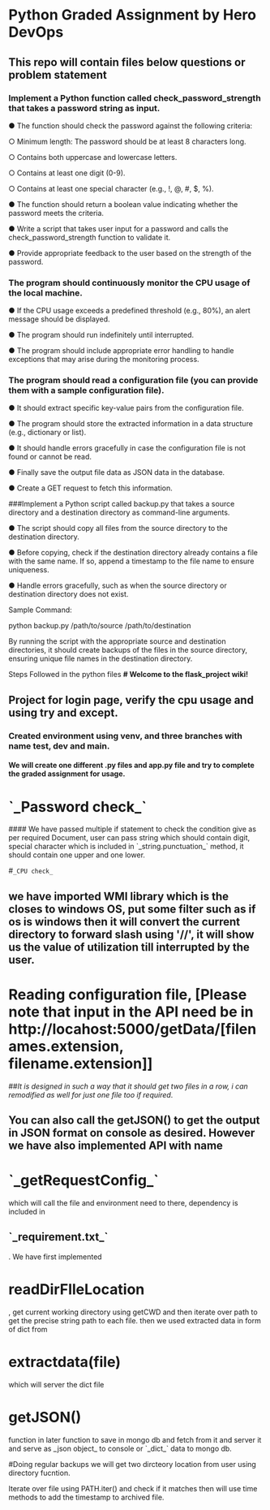 # Python Graded Assignment by Hero DevOps

 
## This repo will contain files below questions or problem statement
### Implement a Python function called check_password_strength that takes a password string as input.

●       The function should check the password against the following criteria:

○       Minimum length: The password should be at least 8 characters long.

○       Contains both uppercase and lowercase letters.

○       Contains at least one digit (0-9).

○       Contains at least one special character (e.g., !, @, #, $, %).

●       The function should return a boolean value indicating whether the password meets the criteria.

●       Write a script that takes user input for a password and calls the check_password_strength function to validate it.

●       Provide appropriate feedback to the user based on the strength of the password. 

### The program should continuously monitor the CPU usage of the local machine.

●       If the CPU usage exceeds a predefined threshold (e.g., 80%), an alert message should be displayed.

●       The program should run indefinitely until interrupted.

●       The program should include appropriate error handling to handle exceptions that may arise during the monitoring process.

### The program should read a configuration file (you can provide them with a sample configuration file).

●       It should extract specific key-value pairs from the configuration file.

●       The program should store the extracted information in a data structure (e.g., dictionary or list).

●       It should handle errors gracefully in case the configuration file is not found or cannot be read.

●       Finally save the output file data as JSON data in the database.

●       Create a GET request to fetch this information.

###Implement a Python script called backup.py that takes a source directory and a destination directory as command-line arguments.

●       The script should copy all files from the source directory to the destination directory.

●       Before copying, check if the destination directory already contains a file with the same name. If so, append a timestamp to the file name to ensure uniqueness.

●       Handle errors gracefully, such as when the source directory or destination directory does not exist.

 

Sample Command:

python backup.py /path/to/source /path/to/destination

By running the script with the appropriate source and destination directories, it should create backups of the files in the source directory, ensuring unique file names in the destination directory.





Steps Followed in the python files
****# Welcome to the flask_project wiki!****

## Project for login page, verify the cpu usage and using try and except.

### Created environment using venv, and three branches with name test, dev and main.

#### We will create one different .py files and app.py file and try to complete the graded assignment for usage. 

<h1><b>`_Password check_`</b></h1>
#### We have passed multiple if statement to check the condition give as per required Document, user can pass string which should contain digit, special character which is included in `_string.punctuation_` method, it should contain one upper and one lower.

#`_CPU check_`
## we have imported WMI library which is the closes to windows OS, put some filter such as if os is windows then it will convert the current directory to forward slash using '//', it will show us the value of utilization till interrupted by the user.

# Reading configuration file, [Please note that input in the API need be in http://locahost:5000/getData/[filenames.extension, filename.extension]]
##_It is designed in such a way that it should get two files in a row, i can remodified as well for just one file too if required_.

<h2>You can also call the getJSON() to get the output in JSON format on console as desired. However we have also implemented API with name <h1>`_getRequestConfig_`</h1> which will call the file and environment need to there, dependency is included in <h2>`_requirement.txt_`</h2>. We have first implemented <h1>readDirFIleLocation</h1>, get current working directory using getCWD and then iterate over path to get the precise string path to each file.
then we used extracted data in form of dict from <h1>extractdata(file)</h1> which will server the dict file <h1>getJSON()</h1> function in later function to save in mongo db and fetch from it and server it and serve as _json object_ to console or `_dict_` data to mongo db.</h2>

#Doing regular backups
we will get two dircteory location from user using directory fucntion.

Iterate over file using PATH.iter() and check if it matches then will use time methods to add the timestamp to archived file.
</body>
</html>
